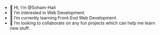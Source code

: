 - 👋 Hi, I’m @Soham-Hait
- 👀 I’m interested in Web Development.
- 🌱 I’m currently learning Front-End Web Development.
- 💞️ I’m looking to collaborate on any fun projects which can help me learn new stuff.

<!---
Soham-Hait/Soham-Hait is a ✨ special ✨ repository because its `README.md` (this file) appears on your GitHub profile.
You can click the Preview link to take a look at your changes.
--->
